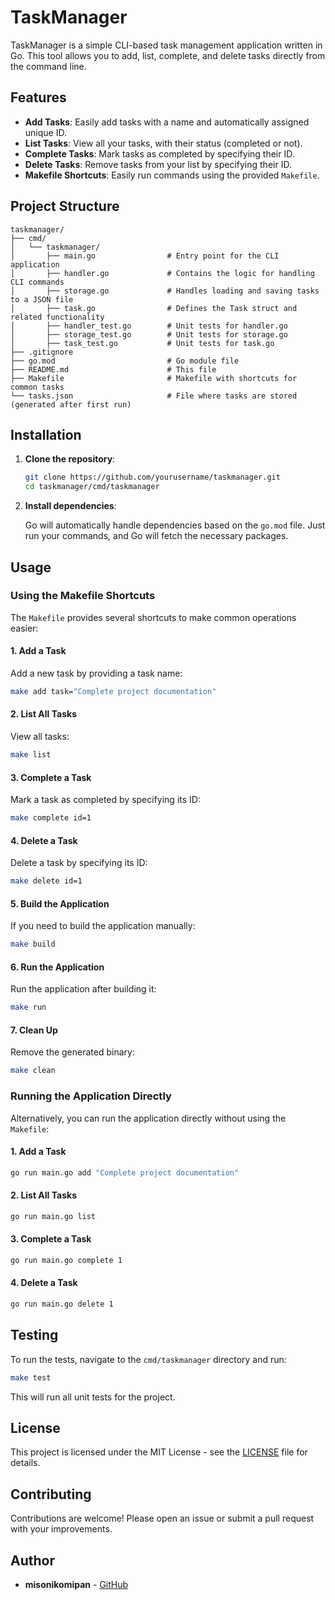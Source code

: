 # TaskManager

TaskManager is a simple CLI-based task management application written in Go. This tool allows you to add, list, complete, and delete tasks directly from the command line.

## Features

- **Add Tasks**: Easily add tasks with a name and automatically assigned unique ID.
- **List Tasks**: View all your tasks, with their status (completed or not).
- **Complete Tasks**: Mark tasks as completed by specifying their ID.
- **Delete Tasks**: Remove tasks from your list by specifying their ID.
- **Makefile Shortcuts**: Easily run commands using the provided `Makefile`.

## Project Structure

```
taskmanager/
├── cmd/
│   └── taskmanager/
│       ├── main.go                # Entry point for the CLI application
│       ├── handler.go             # Contains the logic for handling CLI commands
│       ├── storage.go             # Handles loading and saving tasks to a JSON file
│       ├── task.go                # Defines the Task struct and related functionality
│       ├── handler_test.go        # Unit tests for handler.go
│       ├── storage_test.go        # Unit tests for storage.go
│       ├── task_test.go           # Unit tests for task.go
├── .gitignore
├── go.mod                         # Go module file
├── README.md                      # This file
├── Makefile                       # Makefile with shortcuts for common tasks
└── tasks.json                     # File where tasks are stored (generated after first run)
```

## Installation

1. **Clone the repository**:

   ```bash
   git clone https://github.com/yourusername/taskmanager.git
   cd taskmanager/cmd/taskmanager
   ```

2. **Install dependencies**:

   Go will automatically handle dependencies based on the `go.mod` file. Just run your commands, and Go will fetch the necessary packages.

## Usage

### Using the Makefile Shortcuts

The `Makefile` provides several shortcuts to make common operations easier:

#### 1. Add a Task

Add a new task by providing a task name:

```bash
make add task="Complete project documentation"
```

#### 2. List All Tasks

View all tasks:

```bash
make list
```

#### 3. Complete a Task

Mark a task as completed by specifying its ID:

```bash
make complete id=1
```

#### 4. Delete a Task

Delete a task by specifying its ID:

```bash
make delete id=1
```

#### 5. Build the Application

If you need to build the application manually:

```bash
make build
```

#### 6. Run the Application

Run the application after building it:

```bash
make run
```

#### 7. Clean Up

Remove the generated binary:

```bash
make clean
```

### Running the Application Directly

Alternatively, you can run the application directly without using the `Makefile`:

#### 1. Add a Task

```bash
go run main.go add "Complete project documentation"
```

#### 2. List All Tasks

```bash
go run main.go list
```

#### 3. Complete a Task

```bash
go run main.go complete 1
```

#### 4. Delete a Task

```bash
go run main.go delete 1
```

## Testing

To run the tests, navigate to the `cmd/taskmanager` directory and run:

```bash
make test
```

This will run all unit tests for the project.

## License

This project is licensed under the MIT License - see the [LICENSE](LICENSE) file for details.

## Contributing

Contributions are welcome! Please open an issue or submit a pull request with your improvements.

## Author

- **misonikomipan** - [GitHub](https://github.com/misonikomipan)
